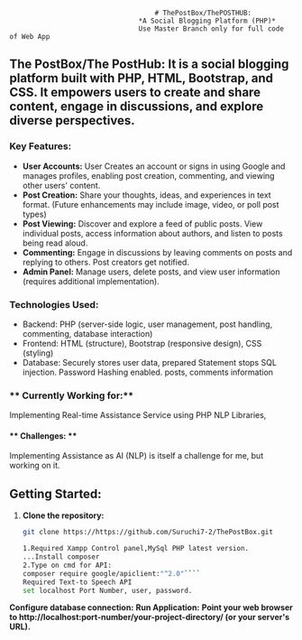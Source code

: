                                         # ThePostBox/ThePOSTHUB: 
                                    *A Social Blogging Platform (PHP)*
                                    Use Master Branch only for full code of Web App
## The PostBox/The PostHub: **It is a social blogging platform built with PHP, HTML, Bootstrap, and CSS. It empowers users to create and share content, engage in discussions, and explore diverse perspectives.**

### **Key Features:**

* **User Accounts:** User Creates an account or signs in using Google  and manages profiles, enabling post creation, commenting, and viewing other users' content.
* **Post Creation:** Share your thoughts, ideas, and experiences in text format. (Future enhancements may include image, video, or poll post types)
* **Post Viewing:** Discover and explore a feed of public posts. View individual posts, access  information about authors, and listen to posts being read aloud.
* **Commenting:** Engage in discussions by leaving comments on posts and replying to others. Post creators get notified.
* **Admin Panel:** Manage users, delete posts, and view user information (requires additional implementation).

### **Technologies Used:**

* Backend: PHP (server-side logic, user management, post handling, commenting, database interaction)
* Frontend: HTML (structure), Bootstrap (responsive design), CSS (styling)
* Database: Securely stores user data, prepared Statement stops SQL injection. Password Hashing enabled. posts, comments information

### ** Currently Working for:**
Implementing Real-time Assistance Service using PHP NLP Libraries,
#### ** Challenges: **
Implementing Assistance as AI (NLP) is itself a challenge for me, but working on it.

 ## **Getting Started:**

1. **Clone the repository:**
   ```bash
   git clone https://https://github.com/Suruchi7-2/ThePostBox.git

   1.Required Xampp Control panel,MySql PHP latest version.
   ...Install composer
   2.Type on cmd for API:
   composer require google/apiclient:"^2.0"````
   Required Text-to Speech API
   set localhost Port Number, user, password.
  **Configure database connection:**
  **Run Application:**
 **Point your web browser to http://localhost:port-number/your-project-directory/ (or your server's URL).**
   
   

